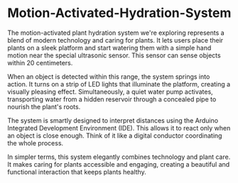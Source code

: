 # Motion-Activated-Hydration-System
The motion-activated plant hydration system we're exploring represents a blend of modern technology and caring for plants. It lets users place their plants on a sleek platform and start watering them with a simple hand motion near the special ultrasonic sensor. This sensor can sense objects within 20 centimeters.

When an object is detected within this range, the system springs into action. It turns on a strip of LED lights that illuminate the platform, creating a visually pleasing effect. Simultaneously, a quiet water pump activates, transporting water from a hidden reservoir through a concealed pipe to nourish the plant's roots.

The system is smartly designed to interpret distances using the Arduino Integrated Development Environment (IDE). This allows it to react only when an object is close enough. Think of it like a digital conductor coordinating the whole process.

In simpler terms, this system elegantly combines technology and plant care. It makes caring for plants accessible and engaging, creating a beautiful and functional interaction that keeps plants healthy.

